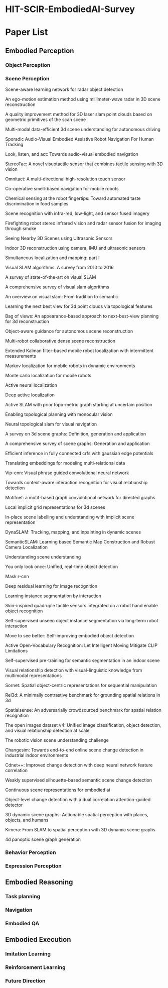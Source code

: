 # HIT-SCIR-EmbodiedAI-Survey

# Paper List

## Embodied Perception

### Object Perception

### Scene Perception
Scene-aware learning network for radar object detection

An ego-motion estimation method using millimeter-wave radar in 3D scene reconstruction

A quality improvement method for 3D laser slam point clouds based on geometric primitives of the scan scene

Multi-modal data-efficient 3d scene understanding for autonomous driving

Sporadic Audio-Visual Embodied Assistive Robot Navigation For Human Tracking

Look, listen, and act: Towards audio-visual embodied navigation

StereoTac: A novel visuotactile sensor that combines tactile sensing with 3D vision

Omnitact: A multi-directional high-resolution touch sensor

Co-operative smell-based navigation for mobile robots

Chemical sensing at the robot fingertips: Toward automated taste discrimination in food samples

Scene recognition with infra-red, low-light, and sensor fused imagery

Firefighting robot stereo infrared vision and radar sensor fusion for imaging through smoke

Seeing Nearby 3D Scenes using Ultrasonic Sensors

Indoor 3D reconstruction using camera, IMU and ultrasonic sensors

Simultaneous localization and mapping: part I

Visual SLAM algorithms: A survey from 2010 to 2016

A survey of state-of-the-art on visual SLAM

A comprehensive survey of visual slam algorithms

An overview on visual slam: From tradition to semantic

Learning the next best view for 3d point clouds via topological features

Bag of views: An appearance-based approach to next-best-view planning for 3d reconstruction

Object-aware guidance for autonomous scene reconstruction

Multi-robot collaborative dense scene reconstruction

Extended Kalman filter-based mobile robot localization with intermittent measurements

Markov localization for mobile robots in dynamic environments

Monte carlo localization for mobile robots

Active neural localization

Deep active localization

Active SLAM with prior topo-metric graph starting at uncertain position

Enabling topological planning with monocular vision

Neural topological slam for visual navigation

A survey on 3d scene graphs: Definition, generation and application

A comprehensive survey of scene graphs: Generation and application

Efficient inference in fully connected crfs with gaussian edge potentials

Translating embeddings for modeling multi-relational data

Vip-cnn: Visual phrase guided convolutional neural network

Towards context-aware interaction recognition for visual relationship detection

Motifnet: a motif-based graph convolutional network for directed graphs

Local implicit grid representations for 3d scenes

In-place scene labelling and understanding with implicit scene representation

DynaSLAM: Tracking, mapping, and inpainting in dynamic scenes

SemanticSLAM: Learning based Semantic Map Construction and Robust Camera Localization

Understanding scene understanding

You only look once: Unified, real-time object detection

Mask r-cnn

Deep residual learning for image recognition

Learning instance segmentation by interaction

Skin-inspired quadruple tactile sensors integrated on a robot hand enable object recognition

Self-supervised unseen object instance segmentation via long-term robot interaction

Move to see better: Self-improving embodied object detection

Active Open-Vocabulary Recognition: Let Intelligent Moving Mitigate CLIP Limitations

Self-supervised pre-training for semantic segmentation in an indoor scene

Visual relationship detection with visual-linguistic knowledge from multimodal representations

Sornet: Spatial object-centric representations for sequential manipulation

Rel3d: A minimally contrastive benchmark for grounding spatial relations in 3d

Spatialsense: An adversarially crowdsourced benchmark for spatial relation recognition

The open images dataset v4: Unified image classification, object detection, and visual relationship detection at scale

The robotic vision scene understanding challenge

Changesim: Towards end-to-end online scene change detection in industrial indoor environments

Cdnet++: Improved change detection with deep neural network feature correlation

Weakly supervised silhouette-based semantic scene change detection

Continuous scene representations for embodied ai

Object-level change detection with a dual correlation attention-guided detector

3D dynamic scene graphs: Actionable spatial perception with places, objects, and humans

Kimera: From SLAM to spatial perception with 3D dynamic scene graphs

4d panoptic scene graph generation
### Behavior Perception

### Expression Perception

## Embodied Reasoning

### Task planning

### Navigation

### Embodied QA

## Embodied Execution

### Imitation Learning

### Reinforcement Learning

### Future Direction
